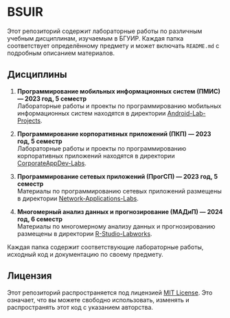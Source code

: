 # BSUIR

Этот репозиторий содержит лабораторные работы по различным учебным дисциплинам, изучаемым в БГУИР. Каждая папка соответствует определённому предмету и может включать `README.md` с подробным описанием материалов.

## Дисциплины

1. **Программирование мобильных информационных систем (ПМИС) — 2023 год, 5 семестр**  
   Лабораторные работы и проекты по программированию мобильных информационных систем находятся в директории [Android-Lab-Projects](./Android-Lab-Projects/).

2. **Программирование корпоративных приложений (ПКП) — 2023 год, 5 семестр**  
   Лабораторные работы и проекты по программированию корпоративных приложений находятся в директории [CorporateAppDev-Labs](./CorporateAppDev-Labs/).

3. **Программирование сетевых приложений (ПрогСП) — 2023 год, 5 семестр**  
   Материалы по программированию сетевых приложений размещены в директории [Network-Applications-Labs](./Network-Applications-Labs/).

4. **Многомерный анализ данных и прогнозирование (МАДиП) — 2024 год, 6 семестр**  
   Материалы по многомерному анализу данных и прогнозированию размещены в директории [R-Studio-Labworks](./R-Studio-Labworks/).

Каждая папка содержит соответствующие лабораторные работы, исходный код и документацию по своему предмету.

## Лицензия

Этот репозиторий распространяется под лицензией [MIT License](./LICENSE). Это означает, что вы можете свободно использовать, изменять и распространять этот код с указанием авторства.

